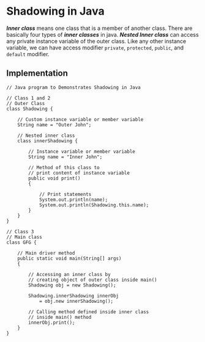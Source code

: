 # Shadowing in Java

***Inner class*** means one class that is a member of another class. 
There are basically four types of ***inner classes*** in java. 
***Nested Inner class*** can access any private instance variable 
of the outer class. Like any other instance variable, we can 
have access modifier `private`, `protected`, `public`, and `default` 
modifier.

## Implementation
```
// Java program to Demonstrates Shadowing in Java

// Class 1 and 2
// Outer Class
class Shadowing {

	// Custom instance variable or member variable
	String name = "Outer John";

	// Nested inner class
	class innerShadowing {

		// Instance variable or member variable
		String name = "Inner John";

		// Method of this class to
		// print content of instance variable
		public void print()
		{

			// Print statements
			System.out.println(name);
			System.out.println(Shadowing.this.name);
		}
	}
}

// Class 3
// Main class
class GFG {

	// Main driver method
	public static void main(String[] args)
	{

		// Accessing an inner class by
		// creating object of outer class inside main()
		Shadowing obj = new Shadowing();

		Shadowing.innerShadowing innerObj
			= obj.new innerShadowing();

		// Calling method defined inside inner class
		// inside main() method
		innerObj.print();
	}
}
```
